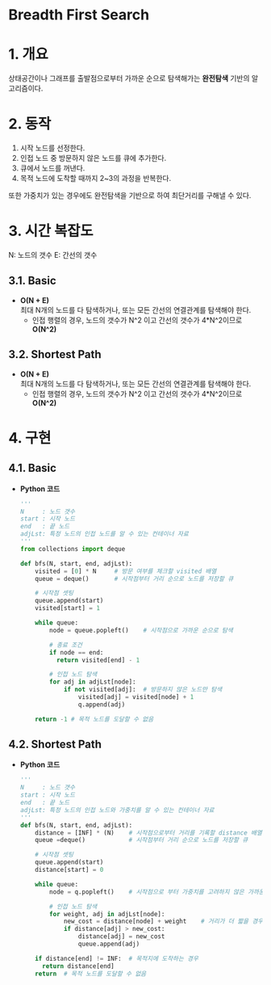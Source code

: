 # Breadth First Search

# 1. 개요

상태공간이나 그래프를 출발점으로부터 가까운 순으로 탐색해가는 **완전탐색** 기반의 알고리즘이다.

# 2. 동작

1. 시작 노드를 선정한다.
2. 인접 노드 중 방문하지 않은 노드를 큐에 추가한다.
3. 큐에서 노드를 꺼낸다.
4. 목적 노드에 도착할 때까지 2~3의 과정을 반복한다.

또한 가중치가 있는 경우에도 완전탐색을 기반으로 하여 최단거리를 구해낼 수 있다.

# 3. 시간 복잡도

N: 노드의 갯수
E: 간선의 갯수

## 3.1. Basic

- **O(N + E)**  
   최대 N개의 노드를 다 탐색하거나, 또는 모든 간선의 연결관계를 탐색해야 한다.
  - 인접 행렬의 경우, 노드의 갯수가 N^2 이고 간선의 갯수가 4\*N^2이므로 **O(N^2)**

## 3.2. Shortest Path

- **O(N + E)**  
   최대 N개의 노드를 다 탐색하거나, 또는 모든 간선의 연결관계를 탐색해야 한다.
  - 인접 행렬의 경우, 노드의 갯수가 N^2 이고 간선의 갯수가 4\*N^2이므로 **O(N^2)**

# 4. 구현

## 4.1. Basic

- **Python 코드**

  ```python
  '''
  N     : 노드 갯수
  start : 시작 노드
  end   : 끝 노드
  adjLst: 특정 노드의 인접 노드를 알 수 있는 컨테이너 자료
  '''
  from collections import deque

  def bfs(N, start, end, adjLst):
      visited = [0] * N     # 방문 여부를 체크할 visited 배열
      queue = deque()       # 시작점부터 거리 순으로 노드를 저장할 큐

      # 시작점 셋팅
      queue.append(start)
      visited[start] = 1

      while queue:
          node = queue.popleft()    # 시작점으로 가까운 순으로 탐색

          # 종료 조건
          if node == end:
            return visited[end] - 1

          # 인접 노드 탐색
          for adj in adjLst[node]:
              if not visited[adj]:  # 방문하지 않은 노드만 탐색
                  visited[adj] = visited[node] + 1
                  q.append(adj)

      return -1 # 목적 노드를 도달할 수 없음
  ```

## 4.2. Shortest Path

- **Python 코드**

  ```python
  '''
  N     : 노드 갯수
  start : 시작 노드
  end   : 끝 노드
  adjLst: 특정 노드의 인접 노드와 가중치를 알 수 있는 컨테이너 자료
  '''
  def bfs(N, start, end, adjLst):
      distance = [INF] * (N)    # 시작점으로부터 거리를 기록할 distance 배열
      queue =deque()            # 시작점부터 거리 순으로 노드를 저장할 큐

      # 시작점 셋팅
      queue.append(start)
      distance[start] = 0

      while queue:
          node = q.popleft()    # 시작점으로 부터 가중치를 고려하지 않은 가까운 순으로 탐색

          # 인접 노드 탐색
          for weight, adj in adjLst[node]:
              new_cost = distance[node] + weight    # 거리가 더 짧을 경우에만 탐색
              if distance[adj] > new_cost:
                  distance[adj] = new_cost
                  queue.append(adj)

      if distance[end] != INF:  # 목적지에 도착하는 경우
        return distance[end]
      return  # 목적 노드를 도달할 수 없음
  ```
